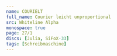 ```yaml
---
name: COURIELT
full_name: Courier leicht unproportional
src: Whiteline Alpha
monospace: true
page: 27/1
discs: [Julia, SiFoX-33]
tags: [Schreibmaschine]
---
```

